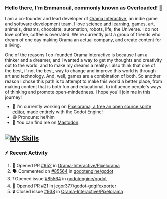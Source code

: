 ### Hello there, I'm Emmanouil, commonly known as Overloaded! 👋
I am a co-founder and lead developer of [Orama Interactive](https://www.orama-interactive.com/), an indie game and software development team. I love [science and learning](https://github.com/OverloadedOrama/KnowledgeBase), games, art, animals, dreams, chocolate, automation, robots, life, the Universe. I do not love coffee, coffee is overrated. We're currently just a group of friends who dream of one day making Orama an actual company, and create content for a living.

One of the reasons I co-founded Orama Interactive is because I am a thinker and a dreamer, and I wanted a way to get my thoughts and creativity out to the world, and to make my dreams a reality. I also think that one of the best, if not the best, way to change and improve this world is through art and technology. And, well, games are a combination of both. So another reason I chose this path is to attempt to make this world a better place, from making content that is both fun and educational, to influence people's ways of thinking and promote open-mindedness. I hope you'll join me in this journey!

- 🔭 I’m currently working on [Pixelorama, a free an open source sprite editor](https://github.com/Orama-Interactive/Pixelorama), made entirely with the Godot Engine!
- 😄 Pronouns: he/him
- 🐘 You can find me on <a rel="me" href="https://mastodon.social/@Overloaded">Mastodon</a>.

[![My Skills](https://skillicons.dev/icons?i=godot,py,cpp,cs,git,linux,html)](https://skillicons.dev)
---

### :zap: Recent Activity

<!--START_SECTION:activity-->
1. 💪 Opened PR [#952](https://github.com/Orama-Interactive/Pixelorama/pull/952) in [Orama-Interactive/Pixelorama](https://github.com/Orama-Interactive/Pixelorama)
2. 🗣 Commented on [#85564](https://github.com/godotengine/godot/issues/85564#issuecomment-1834517843) in [godotengine/godot](https://github.com/godotengine/godot)
3. ❗ Opened issue [#85564](https://github.com/godotengine/godot/issues/85564) in [godotengine/godot](https://github.com/godotengine/godot)
4. 💪 Opened PR [#21](https://github.com/jegor377/godot-gdgifexporter/pull/21) in [jegor377/godot-gdgifexporter](https://github.com/jegor377/godot-gdgifexporter)
5. 🔒 Closed issue [#938](https://github.com/Orama-Interactive/Pixelorama/issues/938) in [Orama-Interactive/Pixelorama](https://github.com/Orama-Interactive/Pixelorama)
<!--END_SECTION:activity-->

<!--
**OverloadedOrama/OverloadedOrama** is a ✨ _special_ ✨ repository because its `README.md` (this file) appears on your GitHub profile.

Here are some ideas to get you started:

- 👯 I’m looking to collaborate on ...
- 🤔 I’m looking for help with ...
- 💬 Ask me about ...
- 📫 How to reach me: ...
- ⚡ Fun fact: ...
-->
